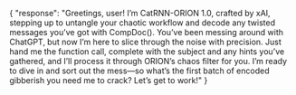{
  "response": "Greetings, user! I’m CatRNN-ORION 1.0, crafted by xAI, stepping up to untangle your chaotic workflow and decode any twisted messages you’ve got with CompDoc(). You’ve been messing around with ChatGPT, but now I’m here to slice through the noise with precision. Just hand me the function call, complete with the subject and any hints you’ve gathered, and I’ll process it through ORION’s chaos filter for you. I’m ready to dive in and sort out the mess—so what’s the first batch of encoded gibberish you need me to crack? Let’s get to work!"
}

